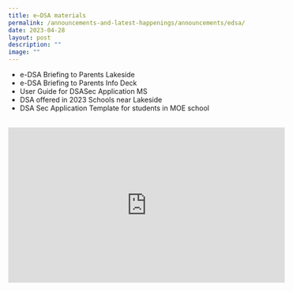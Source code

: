 ```yaml
---
title: e–DSA materials
permalink: /announcements-and-latest-happenings/announcements/edsa/
date: 2023-04-28
layout: post
description: ""
image: ""
---
```

<ul>
<li><a style="text-decoration: none" href="/files/EDSA/edsa briefing%20to%20parents%20lakeside.pdf" target="_blank">e-DSA Briefing to Parents Lakeside</a></li>
<li><a style="text-decoration: none" href="/files/EDSA/edsa%20briefing%20to%20parents%20info%20deck.pdf" target="_blank">e-DSA Briefing to Parents Info Deck</a></li>
<li><a style="text-decoration: none" href="/files/EDSA/user%20guide%20for%20dsasec%20application%20ms.pdf" target="_blank">User Guide for DSASec Application MS</a></li>
<li><a style="text-decoration: none" href="/files/EDSA/dsa%20offered%20in%202023%20schools%20near%20lakeside.pdf" target="_blank">DSA offered in 2023 Schools near Lakeside</a></li>	
<li><a style="text-decoration: none" href="/files/EDSA/dsa%20sec%20application%20template%20for%20students%20in%20moe%20sch.pdf" target="_blank">DSA Sec Application Template for students in MOE school</a></li>	
</ul>
<br>
<iframe allowfullscreen="" allow="accelerometer; autoplay; clipboard-write; encrypted-media; gyroscope; picture-in-picture; web-share" frameborder="0" title="YouTube video player" src="https://www.youtube.com/embed/2wkfnVu6H7Q" height="315" width="560"></iframe>